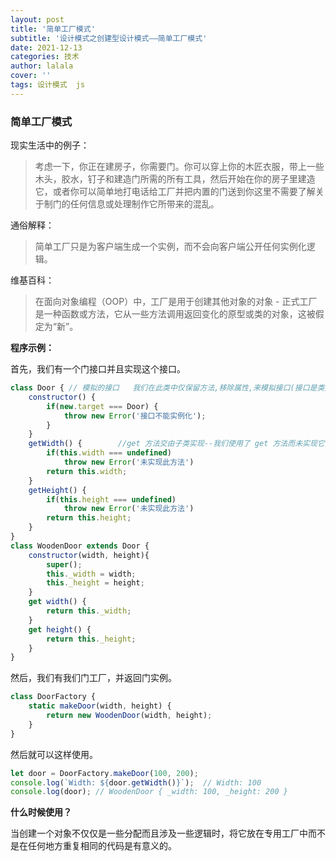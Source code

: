 ```yaml
---
layout: post
title: '简单工厂模式'
subtitle: '设计模式之创建型设计模式——简单工厂模式'
date: 2021-12-13
categories: 技术
author: lalala
cover: ''
tags: 设计模式  js
---
```


### 简单工厂模式

现实生活中的例子：

> 考虑一下，你正在建房子，你需要门。你可以穿上你的木匠衣服，带上一些木头，胶水，钉子和建造门所需的所有工具，然后开始在你的房子里建造它，或者你可以简单地打电话给工厂并把内置的门送到你这里不需要了解关于制门的任何信息或处理制作它所带来的混乱。

通俗解释：

> 简单工厂只是为客户端生成一个实例，而不会向客户端公开任何实例化逻辑。

维基百科：

> 在面向对象编程（OOP）中，工厂是用于创建其他对象的对象 - 正式工厂是一种函数或方法，它从一些方法调用返回变化的原型或类的对象，这被假定为“新”。

**程序示例：**

首先，我们有一个门接口并且实现这个接口。

```js
class Door { // 模拟的接口   我们在此类中仅保留方法,移除属性,来模拟接口(接口是类要实现的方法的集合,仅声明方法而不实现方法)  或者你也可以认为一定程度上模仿了抽象类: 在抽象类中定义了抽象方法方法(具体实现交由子类).
    constructor() {
        if(new.target === Door) {
            throw new Error('接口不能实例化');
        }
    }
    getWidth() {        //get 方法交由子类实现--我们使用了 get 方法而未实现它(交由子类实现)
        if(this.width === undefined)
            throw new Error('未实现此方法')
        return this.width;
    }
    getHeight() {
        if(this.height === undefined)
            throw new Error('未实现此方法')
        return this.height;
    }
}
class WoodenDoor extends Door {
    constructor(width, height){
        super();
        this._width = width;
        this._height = height;
    }
    get width() {
        return this._width;
    }
    get height() {
        return this._height;
    }
}
```

然后，我们有我们门工厂，并返回门实例。

```js
class DoorFactory {
    static makeDoor(width, height) {
        return new WoodenDoor(width, height);
    }
}
```

然后就可以这样使用。

```js
let door = DoorFactory.makeDoor(100, 200);
console.log(`Width: ${door.getWidth()}`);  // Width: 100
console.log(door); // WoodenDoor { _width: 100, _height: 200 }
```

**什么时候使用？**

当创建一个对象不仅仅是一些分配而且涉及一些逻辑时，将它放在专用工厂中而不是在任何地方重复相同的代码是有意义的。
